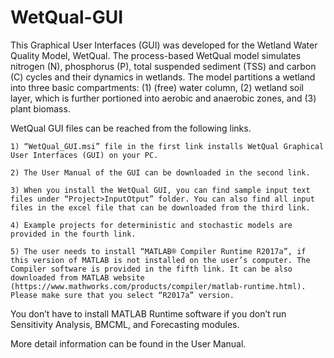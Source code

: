 # WetQual-GUI
This  Graphical  User  Interfaces  (GUI)  was developed  for  the  Wetland  Water  Quality  Model, WetQual. The process-based WetQual model  simulates  nitrogen  (N),  phosphorus  (P),  total  suspended  sediment  (TSS)  and  carbon  (C)  cycles  and  their  dynamics  in  wetlands.  The  model  partitions  a  wetland  into  three  basic  compartments:  (1)  (free)  water  column,  (2)  wetland  soil  layer,  which  is  further  portioned  into  aerobic and anaerobic zones, and (3) plant biomass.

WetQual GUI files can be reached from the following links.

    1) “WetQual_GUI.msi” file in the first link installs WetQual Graphical User Interfaces (GUI) on your PC.

    2) The User Manual of the GUI can be downloaded in the second link.

    3) When you install the WetQual GUI, you can find sample input text files under “Project>InputOtput” folder. You can also find all input files in the excel file that can be downloaded from the third link.

    4) Example projects for deterministic and stochastic models are provided in the fourth link.

    5) The user needs to install “MATLAB® Compiler Runtime R2017a”, if this version of MATLAB is not installed on the user’s computer. The Compiler software is provided in the fifth link. It can be also downloaded from MATLAB website (https://www.mathworks.com/products/compiler/matlab-runtime.html). Please make sure that you select “R2017a” version. 
You don’t have to install MATLAB Runtime software if you don’t run Sensitivity Analysis, BMCML, and Forecasting modules.

More detail information can be found in the User Manual.
